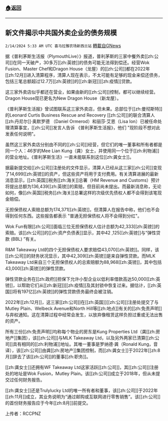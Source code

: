 ###  [:house:返回](README.md)
---


## 新文件揭示中共国外卖企业的债务规模
`2/14/2024 5:33 AM UTC 喜马拉雅农场新西兰站` [轉載自GNews](https://gnews.org/articles/2304536)

据《普利茅斯生活报（PlymouthLive）》报道，普利茅斯的三家中餐外卖[[zh:公司]]在同一天破产，30多万[[zh:英镑]]的债务可能无法得到偿还。经营Wok Fusion、Master Chef和Dragon House（龙屋）的[[zh:公司]]都在2022年[[zh:12月]]进入清算程序，清算人现在表示，不太可能有足够的现金来偿还债务，包括三笔总额超过12.7万[[zh:英镑]]的[[zh:新冠]][[zh:疫情]]贷款。

这三家外卖店似乎都还在营业，如果由新的[[zh:公司]]控制，都可以继续经营。Dragon House现已更名为New Dragon House（新龙屋）。

《普利茅斯生活报》曾试图联系这三家外卖店，但未果。总部位于[[zh:曼彻斯特]]的Leonard Curtis Business Rescue and Recovery [[zh:公司]]的联合清算人[[zh:丹尼尔]]·奥默罗德 （Daniel Ormerod）和丽莎·艾恩（Lisa Ion）已被任命处理清算事宜，[[zh:公司]]发言人告诉 《普利茅斯生活报》，他们 "现阶段不想对此发表任何说明"。

虽然这三家外卖店分别由不同的[[zh:公司]]经营，但它们的唯一董事和所有者都是同一个人：46岁的Mee Lian Kung（龚）女士，并使用同一个位于[[zh:利物浦]]的营业地址。《普利茅斯生活》一直未能联系到这位[[zh:龚女士]]。

据最新提交给[[zh:公司]]注册处的文件显示，清算人已经从这三家[[zh:公司]]变现了14,699[[zh:英镑]]的资产，但这些资产将用于支付费用。有关清算进展的最新消息显示，[[zh:英国]]税务[[zh:海关]]总署（HM Revenue and Customs）预计将提出总额为136,439[[zh:英镑]]的索赔，但目前尚未提出。而最新消息称，无论如何，像[[zh:英国]]税务[[zh:海关]]总署这样的次级优先债权人都不会得到该笔现金赔偿。

无担保债权人索赔总额为174,371[[zh:英镑]]，但清算人在报告中称，他们也不会得到任何东西。这些报告都表示 "普通无担保债权人将不会得到分红"。

Wok Fun有限[[zh:公司]]面临三位无担保债权人估计总额为42,333[[zh:英镑]]的索赔。该[[zh:公司]]的[[zh:资产负债表]]显示，其中42 ,125[[zh:英镑]]与“弹性贷款 (BBL) ”有关。

R&M Takeaway Ltd的四个无担保债权人要求赔偿43,070[[zh:英镑]]。同样，该[[zh:公司]]的财务状况显示，其中42,309[[zh:英镑]]是来自弹性贷款。而MLK Takeaway Ltd来自三个无担保债权人的总索赔额为88,968[[zh:英镑]]，其中包括43,000[[zh:英镑]]的弹性贷款。

弹性贷款业务在[[zh:政府]]担保下允许小型企业以低利率借款高达50,000[[zh:英镑]]，以帮助它们从[[zh:新冠]][[zh:疫情]]及其封锁中恢复过来。据估计，[[zh:英国]]将有197亿[[zh:英镑]]的弹性贷款债务最终会被注销。

2022年[[zh:12月]]，这三家[[zh:公司]]在[[zh:英国]][[zh:公司]]注册处提交了与Mutley Plain、Welbeck Avenue和North Hill等[[zh:地点]]有关的[[zh:免责声明]]与弃权通知。这在清算过程中经常会发生，以放弃像租赁这样负担过重或无法出售的资产。

所有三份[[zh:免责声明]]均称每个物业的房东是Kung Properties Ltd（龚[[zh:房地产]]集团），该[[zh:公司]]与MLK Takeaway Ltd，以及另外两家已清算[[zh:公司]]具有相同的[[zh:利物浦]]地址。其唯一董事是罗纳德·龚（Ronald Kung，音译），该[[zh:公司]]由龚[[zh:房地产]]集团控制，而[[zh:龚女士]]于2022年[[zh:8月]]辞去了该[[zh:公司]]的董事[[zh:职务]]。

[[zh:龚女士]]还拥有WF Takeaway Ltd这家活跃[[zh:公司]]，其[[zh:公司]]注册处的地址是Wok Fusion，Mutley Plain。该[[zh:公司]]成立于2018年，但从未提交过任何财务报告。

[[zh:龚女士]]还是Trulylucky Ltd的唯一所有者和董事，该[[zh:公司]]于2022年[[zh:11月]]成立，其业务说明为“通过邮购或互联网进行零售销售”。该[[zh:公司]]的首份财务报告应于今年[[zh:8月]]前提交。

上传者：RCCPNZ
